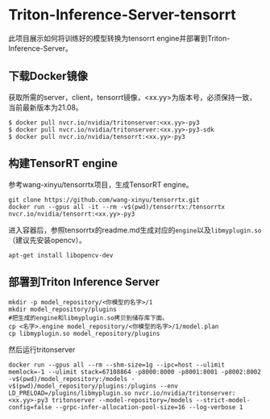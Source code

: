 # Triton-Inference-Server-tensorrt
此项目展示如何将训练好的模型转换为tensorrt engine并部署到Triton-Inference-Server。

## 下载Docker镜像
获取所需的server，client，tensorrt镜像，<xx.yy>为版本号，必须保持一致，当前最新版本为21.08。
```
$ docker pull nvcr.io/nvidia/tritonserver:<xx.yy>-py3
$ docker pull nvcr.io/nvidia/tritonserver:<xx.yy>-py3-sdk
$ docker pull nvcr.io/nvidia/tensorrt:<xx.yy>-py3
```
## 构建TensorRT engine
参考wang-xinyu/tensorrtx项目，生成TensorRT engine。
```
git clone https://github.com/wang-xinyu/tensorrtx.git
docker run --gpus all -it --rm -v$(pwd)/tensorrtx:/tensorrtx nvcr.io/nvidia/tensorrt:<xx.yy>-py3
```
进入容器后，参照tensorrtx的readme.md生成对应的`engine`以及`libmyplugin.so`（建议先安装opencv）。
```
apt-get install libopencv-dev
```
## 部署到Triton Inference Server
```
mkdir -p model_repository/<你模型的名字>/1
mkdir model_repository/plugins
#把生成的engine和libmyplugin.so拷贝到储存库下面。
cp <名字>.engine model_repository/<你模型的名字>/1/model.plan
cp libmyplugin.so model_repository/plugins
```
然后运行tritonserver
```
docker run --gpus all --rm --shm-size=1g --ipc=host --ulimit memlock=-1 --ulimit stack=67108864 -p8000:8000 -p8001:8001 -p8002:8002 -v$(pwd)/model_repository:/models -v$(pwd)/model_repository/plugins:/plugins --env LD_PRELOAD=/plugins/libmyplugin.so nvcr.io/nvidia/tritonserver:<xx.yy>-py3 tritonserver --model-repository=/models --strict-model-config=false --grpc-infer-allocation-pool-size=16 --log-verbose 1
```
